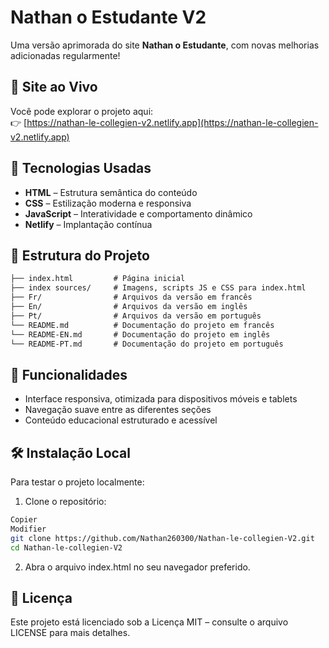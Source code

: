 # Nathan o Estudante V2

Uma versão aprimorada do site **Nathan o Estudante**, com novas melhorias adicionadas regularmente!

## 🚀 Site ao Vivo

Você pode explorar o projeto aqui:  
👉 [https://nathan-le-collegien-v2.netlify.app](https://nathan-le-collegien-v2.netlify.app)

## 🔧 Tecnologias Usadas

- **HTML** – Estrutura semântica do conteúdo  
- **CSS** – Estilização moderna e responsiva  
- **JavaScript** – Interatividade e comportamento dinâmico  
- **Netlify** – Implantação contínua  

## 📁 Estrutura do Projeto

```markdown
├── index.html         # Página inicial
├── index sources/     # Imagens, scripts JS e CSS para index.html
├── Fr/                # Arquivos da versão em francês
├── En/                # Arquivos da versão em inglês
├── Pt/                # Arquivos da versão em português
└── README.md          # Documentação do projeto em francês
└── README-EN.md       # Documentação do projeto em inglês
└── README-PT.md       # Documentação do projeto em português
```
## 🧪 Funcionalidades
- Interface responsiva, otimizada para dispositivos móveis e tablets
- Navegação suave entre as diferentes seções
- Conteúdo educacional estruturado e acessível

## 🛠 Instalação Local
Para testar o projeto localmente:

1. Clone o repositório:

```bash
Copier
Modifier
git clone https://github.com/Nathan260300/Nathan-le-collegien-V2.git
cd Nathan-le-collegien-V2
```
2. Abra o arquivo index.html no seu navegador preferido.

## 📄 Licença
Este projeto está licenciado sob a Licença MIT – consulte o arquivo LICENSE para mais detalhes.
